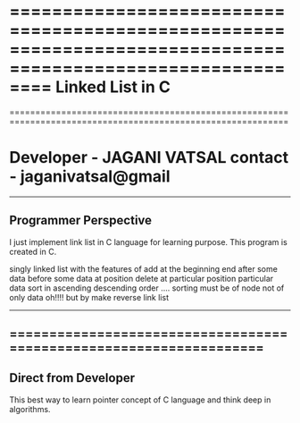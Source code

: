 ============================================================================================================
Linked List in C
============================================================================================================
============================================================================================================

Developer - JAGANI VATSAL
			contact - jaganivatsal@gmail
============================================================================================================


------------------------------------------------------------------
Programmer Perspective
------------------------------------------------------------------
I just implement link list in C language for learning purpose.
This program is created in C.

singly linked list with the features of
	add at the beginning
				end
				after some data
				before some data
				at position
	delete at particular position
				particular data
	sort in ascending
			descending order   ....  sorting must be of node not of only data  oh!!!! but by make reverse link list

-------------------------------------------------------------------

===================================================================
-------------------------------------------------------------------
Direct from Developer
-------------------------------------------------------------------
This best way to learn pointer concept of C language and think deep in algorithms.